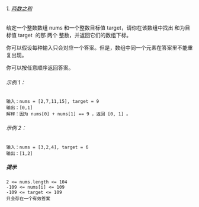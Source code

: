 ###### 1. [两数之和](https://leetcode-cn.com/problems/two-sum/)

给定一个整数数组 nums 和一个整数目标值 target，请你在该数组中找出 和为目标值 target  的那 两个 整数，并返回它们的数组下标。

你可以假设每种输入只会对应一个答案。但是，数组中同一个元素在答案里不能重复出现。

你可以按任意顺序返回答案。

###### 示例 1：

```
输入：nums = [2,7,11,15], target = 9
输出：[0,1]
解释：因为 nums[0] + nums[1] == 9 ，返回 [0, 1] 。
```

###### 示例 2：

```
输入：nums = [3,2,4], target = 6
输出：[1,2]
```
##### 提示

```
2 <= nums.length <= 104
-109 <= nums[i] <= 109
-109 <= target <= 109
只会存在一个有效答案
```


